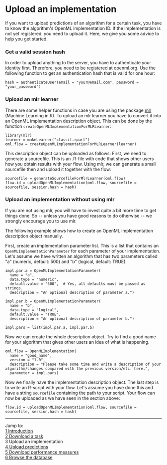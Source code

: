 Upload an implementation
========================

If you want to upload predictions of an algorithm for a certain task, you have to know the algorithm's OpenML implementation ID. If the implementation is not yet registered, you need to upload it. Here, we give you some advice to help you get started.

### Get a valid session hash
In order to upload anything to the server, you have to authenticate your identity first. Therefore, you need to be registered at openml.org. Use the following function to get an authentication hash that is valid for one hour:


```splus
hash = authenticateUser(email = "your@email.com", password = "your_password")
```
### Upload an mlr learner
There are some helper functions in case you are using the package [mlr](https://github.com/berndbischl/mlr) (Machine Learning in R). To upload an mlr learner you have to convert it into an OpenML implementation description object. This can be done by the function `createOpenMLImplementationForMLRLearner`:


```splus
library(mlr)
learner = makeLearner("classif.rpart")
oml.flow = createOpenMLImplementationForMLRLearner(learner)
```
This description object can be uploaded as follows: First, we need to generate a sourcefile. This is an .R-file with code that shows other users how you obtain results with your flow. Using mlr, we can generate a small sourcefile then and upload it together with the flow:

```splus
sourcefile = generateSourcefileForMlrLearner(oml.flow)
flow.id = uploadOpenMLImplementation(oml.flow, sourcefile = sourcefile, session.hash = hash)
```

### Upload an implementation without using mlr
If you are not using mlr, you will have to invest quite a bit more time to get things done. So -- unless you have good reasons to do otherwise -- we strongly encourage you to use mlr. 

The following example shows how to create an OpenML implementation description object manually.

First, create an implementation parameter list. This is a list that contains an `OpenMLImplementationParameter` for each parameter of your implementation. Let's assume we have written an algorithm that has two parameters called "a" (numeric, default: 500) and "b" (logical, default: TRUE). 

```splus
impl.par.a = OpenMLImplementationParameter(
  name = "a", 
  data.type = "numeric", 
  default.value = "500",  # Yes, all defaults must be passed as strings.
  description = "An optional description of parameter a.")  

impl.par.b = OpenMLImplementationParameter(
  name = "b", 
  data.type = "logical", 
  default.value = "TRUE",  
  description = "An optional description of parameter b.")  

impl.pars = list(impl.par.a, impl.par.b)
```
Now we can create the whole description object. Try to find a good name for your algorithm that gives other users an idea of what is happening. 

```splus
oml.flow = OpenMLImplementation(
  name = "good_name",
  version = "1.0",
  description = "Please take some time and write a description of your algorithm/changes compared with the previous version/etc. here.",
  parameter = impl.pars)
```
Now we finally have the implementation description object. The last step is to write an R-script with your flow. Let's assume you have done this and have a string `sourcefile` containing the path to your script. Your flow can now be uploaded as we have seen in the section above:

```splus
flow.id = uploadOpenMLImplementation(oml.flow, sourcefile = sourcefile, session.hash = hash)
```

----------------------------------------------------------------------------------------------------------------------
Jump to:    
[1 Introduction](1-Introduction.md)    
[2 Download a task](2-Download-a-task.md)  
3 Upload an implementation  
[4 Upload predictions](4-Upload-predictions.md)  
[5 Download performance measures](5-Download-performance-measures.md)  
[6 Browse the database](6-Browse-the-database.md)
